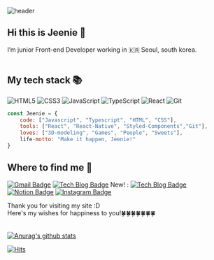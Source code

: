 <!-- ![header](https://capsule-render.vercel.app/api?type=waving&color=auto&height=350&section=header&text=Hi!%20This%20is%20Jeenie&fontSize=90&animation=fadeIn&fontAlignY=38&desc=Welcome%20To%20My%20or%20Page%20&descAlignY=60&descAlign=60) -->

![header](https://capsule-render.vercel.app/api?type=waving&height=250&text=Jeenie&fontAlign=80&fontAlignY=40&color=gradient)


<!--
**hagene1757/hagene1757** is a ✨ _special_ ✨ repository because its `README.md` (this file) appears on your GitHub profile.

Here are some ideas to get you started:

- 🔭 I’m currently working on ...
- 🌱 I’m currently learning ...
- 👯 I’m looking to collaborate on ...
- 🤔 I’m looking for help with ...
- 💬 Ask me about ...
- 📫 How to reach me: ...
- 😄 Pronouns: ...
- ⚡ Fun fact: ...
-->
## Hi this is Jeenie 👋
I’m junior Front-end Developer working in 🇰🇷 Seoul, south korea. <br /><br />

## My tech stack 📚

![HTML5](https://img.shields.io/badge/-HTML5-F05032?style=for-the-badge&logo=html5&logoColor=ffffff)
![CSS3](https://img.shields.io/badge/-CSS3-007ACC?style=for-the-badge&logo=css3)
![JavaScript](https://img.shields.io/badge/-JavaScript-%23F7DF1C?style=for-the-badge&logo=javascript&logoColor=000000&labelColor=%23F7DF1C&color=%23FFCE5A)
![TypeScript](https://img.shields.io/badge/-TypeScript-007ACC?style=for-the-badge&logo=typescript&logoColor=white)
![React](https://img.shields.io/badge/-React-222222?style=for-the-badge&logo=react)
![Git](https://img.shields.io/badge/-Git-F05032?style=for-the-badge&logo=git&logoColor=ffffff)

```js
const Jeenie = {
    code: ["Javascript", "Typescript", "HTML", "CSS"],
    tools: ["React", "React-Native", "Styled-Components","Git"],
    loves: ["3D-modeling", "Games", "People", "Sweets"],
    life-motto: "Make it happen, Jeenie!"
}
```

## Where to find me 👀

[![Gmail Badge](https://img.shields.io/badge/Gmail-d14836?style=flat-square&logo=Gmail&logoColor=white&link=mailto:dev-Jeenie@gmail.com)](mailto:dev-Jeenie@gmail.com)
[![Tech Blog Badge](http://img.shields.io/badge/-Tech%20blog-007e1c?style=flat-square&logo=github&link=https://dev-jeenie.github.io/)](https://dev-jeenie.github.io/)
New! : [![Tech Blog Badge](http://img.shields.io/badge/-Tech%20blog-007e1c?style=flat-square&logo=github&link=https://dev-jeenie.github.io/)](https://velog.io/@devjeenie)
[![Notion Badge](https://img.shields.io/badge/Notion-007ACC?style=flat-square&logo=Notion&logoColor=white&link=https://brave-case-c88.notion.site/Jeenie-e2d2fa1944c3449bb58349b1e2b1b871#478f54c955da4360932c9d88441f9368)](https://brave-case-c88.notion.site/Jeenie-e2d2fa1944c3449bb58349b1e2b1b871#478f54c955da4360932c9d88441f9368)
[![Instagram Badge](https://img.shields.io/badge/Instagram-E4405F?style=flat-square&logo=Instagram&logoColor=white&link=https://www.instagram.com/hye_inisfree&link=https://https://www.instagram.com/hildegard917/)](https://www.instagram.com/hildegard917/)





Thank you for visiting my site :D <br />
Here's my wishes for happiness to you!🍀🍀🍀🍀🍀🍀🍀<br />
<br /><br />
  [![Anurag's github stats](https://github-readme-stats.vercel.app/api?username=dev-Jeenie)](https://github.com/anuraghazra/github-readme-stats)

[![Hits](https://hits.seeyoufarm.com/api/count/incr/badge.svg?url=https%3A%2F%2Fgithub.com%2Fhagene1757%2Fhit-counter&count_bg=%233498DB&title_bg=%23555555&icon=&icon_color=%23E7E7E7&title=hits&edge_flat=false)](https://hits.seeyoufarm.com)  

	
<!--   [![Linkedin Badge](https://img.shields.io/badge/-LinkedIn-blue?style=flat-square&logo=Linkedin&logoColor=white&link=https://www.linkedin.com/in/seong-yun-byeon-8183a8113/)](https://www.linkedin.com/in/seong-yun-byeon-8183a8113/)
	

	
  [![Facebook Badge](https://img.shields.io/badge/facebook-1877f2?style=flat-square&logo=facebook&logoColor=white&link=https://www.facebook.com/zzsza)](https://www.facebook.com/zzsza) -->
	
	

	

